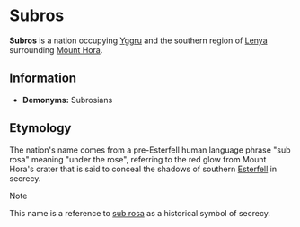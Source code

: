 # Subros

**Subros** is a nation occupying [Yggru](../mote/esterfell/yggru/yggru.md) and the southern region of [Lenya](../mote/esterfell/lenya/lenya.md) surrounding [Mount Hora](../mote/esterfell/lenya/mount-hora.md).

## Information

- **Demonyms:** Subrosians

## Etymology

The nation's name comes from a pre-Esterfell human language phrase "sub rosa" meaning "under the rose", referring to the red glow from Mount Hora's crater that is said to conceal the shadows of southern [Esterfell](../mote/esterfell/esterfell.md) in secrecy.

> [!NOTE]
> This name is a reference to [sub rosa](https://en.wikipedia.org/wiki/Sub_rosa) as a historical symbol of secrecy.
